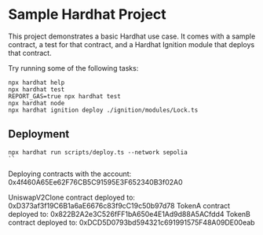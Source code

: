 # Sample Hardhat Project

This project demonstrates a basic Hardhat use case. It comes with a sample contract, a test for that contract, and a Hardhat Ignition module that deploys that contract.

Try running some of the following tasks:

```shell
npx hardhat help
npx hardhat test
REPORT_GAS=true npx hardhat test
npx hardhat node
npx hardhat ignition deploy ./ignition/modules/Lock.ts
```

## Deployment

```
npx hardhat run scripts/deploy.ts --network sepolia
``

```
Deploying contracts with the account: 0x4f460A65Ee62F76CB5C91595E3F652340B3f02A0

UniswapV2Clone contract deployed to: 0xD373af3f19C6B1a6aE6676c83f9cC19c50b97d78
TokenA contract deployed to: 0x822B2A2e3C526fFF1bA650e4E1Ad9d88A5ACfdd4
TokenB contract deployed to: 0xDCD5D0793bd594321c691991575F48A09DE00eab

```